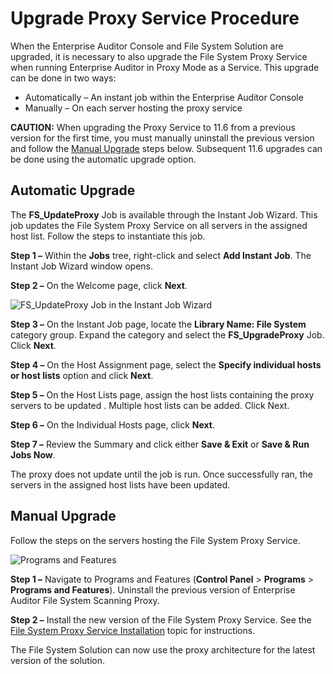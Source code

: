 # Upgrade Proxy Service Procedure

When the Enterprise Auditor Console and File System Solution are upgraded, it is necessary to also
upgrade the File System Proxy Service when running Enterprise Auditor in Proxy Mode as a Service.
This upgrade can be done in two ways:

- Automatically – An instant job within the Enterprise Auditor Console
- Manually – On each server hosting the proxy service

**CAUTION:** When upgrading the Proxy Service to 11.6 from a previous version for the first time,
you must manually uninstall the previous version and follow the [Manual Upgrade](#manual-upgrade)
steps below. Subsequent 11.6 upgrades can be done using the automatic upgrade option.

## Automatic Upgrade

The **FS_UpdateProxy** Job is available through the Instant Job Wizard. This job updates the File
System Proxy Service on all servers in the assigned host list. Follow the steps to instantiate this
job.

**Step 1 –** Within the **Jobs** tree, right-click and select **Add Instant Job**. The Instant Job
Wizard window opens.

**Step 2 –** On the Welcome page, click **Next**.

![FS_UpdateProxy Job in the Instant Job Wizard](/img/product_docs/accessanalyzer/11.6/accessanalyzer/install/filesystemproxy/updateproxyinstantjob.webp)

**Step 3 –** On the Instant Job page, locate the **Library Name: File System** category group.
Expand the category and select the **FS_UpgradeProxy** Job. Click **Next**.

**Step 4 –** On the Host Assignment page, select the **Specify individual hosts or host lists**
option and click **Next**.

**Step 5 –** On the Host Lists page, assign the host lists containing the proxy servers to be
updated . Multiple host lists can be added. Click Next.

**Step 6 –** On the Individual Hosts page, click **Next**.

**Step 7 –** Review the Summary and click either **Save & Exit** or **Save & Run Jobs Now**.

The proxy does not update until the job is run. Once successfully ran, the servers in the assigned
host lists have been updated.

## Manual Upgrade

Follow the steps on the servers hosting the File System Proxy Service.

![Programs and Features](/img/product_docs/accessanalyzer/11.6/accessanalyzer/install/sensitivedatadiscovery/uninstall.webp)

**Step 1 –** Navigate to Programs and Features (**Control Panel** > **Programs** > **Programs and
Features**). Uninstall the previous version of Enterprise Auditor File System Scanning Proxy.

**Step 2 –** Install the new version of the File System Proxy Service. See the
[File System Proxy Service Installation](/docs/accessanalyzer/11.6/install/filesystemproxy/wizard.md)
topic for instructions.

The File System Solution can now use the proxy architecture for the latest version of the solution.
